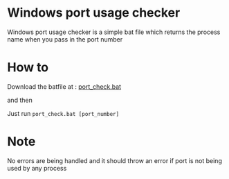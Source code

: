 # Windows port usage checker

Windows port usage checker is a simple bat file which returns the process name when you pass in the port number

# How to

Download the batfile at : [port_check.bat](https://raw.githubusercontent.com/dakshinau/windows-port-usage-checker/master/port_check.bat)

and then

Just run `port_check.bat [port_number]`

# Note

No errors are being handled and it should throw an error if port is not being used by any process
